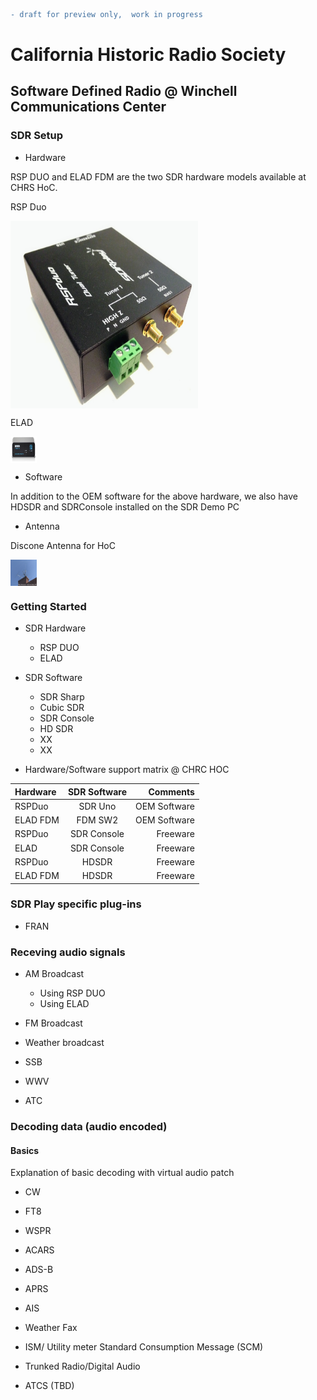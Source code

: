 ```diff
- draft for preview only,  work in progress
```

# California Historic Radio Society
## Software Defined Radio @ Winchell Communications Center 




### SDR Setup

* Hardware

RSP DUO and ELAD FDM are the two SDR hardware models available at CHRS HoC. 

RSP Duo

<img
  src="https://raw.githubusercontent.com/chrs-hoc/chrs-hoc.github.io/main/pic/SDRplay-RSPduo.jpg"
  alt="RSPDUO SDR"
  width="300"
  height="300" 
  style="display: inline-block; margin: 0 auto; vertical-align:middle">

ELAD

<img
  src="https://raw.githubusercontent.com/chrs-hoc/chrs-hoc.github.io/main/pic/elad-fdm-s2.jpg"
  alt="ELAD SDR"
  width="42"
  height="42" 
  style="display: inline-block; margin: 0 auto; vertical-align:middle">





* Software

In addition to the OEM software for the above hardware, we also have HDSDR and SDRConsole installed on the SDR Demo PC
* Antenna

Discone Antenna for HoC 

<img
  src="https://raw.githubusercontent.com/chrs-hoc/chrs-hoc.github.io/main/pic/Antenna.jpg"
  alt="CHRS SDR Antenna"
  width="42"
  height="42" 
  style="display: inline-block; margin: 0 auto;vertical-align:middle">


### Getting Started 

  - SDR Hardware
    - RSP DUO
    - ELAD
  - SDR Software
    - SDR Sharp
    - Cubic SDR
    - SDR Console
    - HD SDR 
    - XX
    - XX 
    
- Hardware/Software support matrix @ CHRC HOC

| Hardware      | SDR Software     | Comments      |
| :---          |    :----:        |          ---: |
| RSPDuo        | SDR Uno          | OEM Software  |
| ELAD FDM      | FDM SW2          | OEM Software  |
| RSPDuo        | SDR Console      | Freeware      |
| ELAD          | SDR Console      | Freeware      |
| RSPDuo        | HDSDR            | Freeware      |
| ELAD  FDM     | HDSDR            |  Freeware     |  


### SDR Play specific plug-ins 
* FRAN 


### Receving audio signals

* AM Broadcast

  - Using RSP DUO
  - Using ELAD

* FM Broadcast


* Weather broadcast 

* SSB 


* WWV


* ATC 


### Decoding data (audio encoded)
#### Basics 
Explanation of basic decoding with virtual audio patch


* CW

* FT8

* WSPR

* ACARS

* ADS-B

* APRS 

* AIS 

* Weather Fax

* ISM/ Utility meter Standard Consumption Message (SCM) 

* Trunked Radio/Digital Audio

* ATCS (TBD) 
